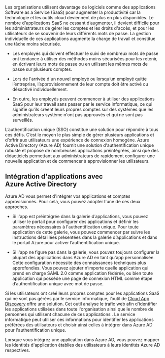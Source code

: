 Les organisations utilisent davantage de logiciels comme des applications Software as a Service (SaaS) pour augmenter la productivité car la technologie et les outils cloud deviennent de plus en plus disponibles. Le nombre d'applications SaaS ne cessant d’augmenter, il devient difficile pour les administrateurs de gérer les comptes et les droits d'accès, et pour les utilisateurs de se souvenir de leurs différents mots de passe. La gestion individuelle de ces applications augmente la charge de travail et constitue une tâche moins sécurisée.

- Les employés qui doivent effectuer le suivi de nombreux mots de passe ont tendance à utiliser des méthodes moins sécurisées pour les retenir, en écrivant leurs mots de passe ou en utilisant les mêmes mots de passe sur plusieurs comptes.

- Lors de l'arrivée d'un nouvel employé ou lorsqu’un employé quitte l’entreprise, l’approvisionnement de leur compte doit être activé ou désactivé individuellement.

- En outre, les employés peuvent commencer à utiliser des applications SaaS pour leur travail sans passer par le service informatique, ce qui signifie qu'ils créent leurs propres comptes sur des systèmes que les administrateurs système n'ont pas approuvés et qui ne sont pas surveillés.

L’authentification unique (SSO) constitue une solution pour répondre à tous ces défis. C’est le moyen le plus simple de gérer plusieurs applications et d’offrir aux utilisateurs une expérience de connexion homogène. Azure Active Directory (Azure AD) fournit une solution d'authentification unique robuste et propose de nombreuses applications préintégrées, ainsi que des didacticiels permettant aux administrateurs de rapidement configurer une nouvelle application et de commencer à approvisionner les utilisateurs.


## Intégration d'applications avec Azure Active Directory  

Azure AD vous permet d'intégrer vos applications et comptes approvisionnés. Pour cela, vous pouvez adopter l'une de ces deux approches.

- Si l'app est préintégrée dans la galerie d’applications, vous pouvez utiliser le portail pour configurer des applications et définir les paramètres nécessaires à l'authentification unique. Pour toute application de cette galerie, vous pouvez commencer par suivre les instructions détaillées présentées dans la galerie d’applications et dans le portail Azure pour activer l’authentification unique.

- Si l'app ne figure pas dans la galerie, vous pouvez toujours configurer la plupart des applications dans Azure AD en tant qu'app personnalisée. Cette configuration nécessite des connaissances techniques plus approfondies. Vous pouvez ajouter n’importe quelle application qui prend en charge SAML 2.0 comme application fédérée, ou bien toute application qui possède une page de connexion HTML comme étape d’authentification unique avec mot de passe.

Si les utilisateurs ont créé leurs propres comptes pour les applications SaaS qui ne sont pas gérées par le service informatique, l’outil de [Cloud App Discovery](../articles/active-directory/active-directory-cloudappdiscovery-whatis.md) offre une solution. Cet outil analyse le trafic web afin d'identifier les applications utilisées dans toute l'organisation ainsi que le nombre de personnes qui utilisent chacune de ces applications . Le service informatique peut utiliser ces informations pour identifier les applications préférées des utilisateurs et choisir ainsi celles à intégrer dans Azure AD pour l'authentification unique.

Lorsque vous intégrez une application dans Azure AD, vous pouvez mapper les identités d'application établies des utilisateurs à leurs identités Azure AD respectives.

<!---HONumber=AcomDC_0413_2016-->